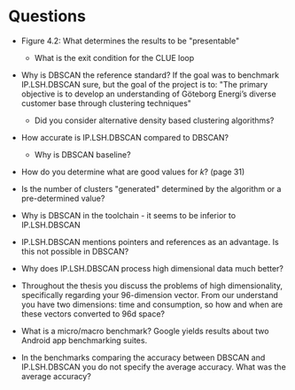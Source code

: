 # Questions
- Figure 4.2: What determines the results to be "presentable"
    - What is the exit condition for the CLUE loop
- Why is DBSCAN the reference standard? If the goal was to benchmark IP.LSH.DBSCAN sure, but the goal of the project is to: 
        "The primary objective is to develop an understanding of Göteborg Energi’s diverse customer base through clustering techniques"
    - Did you consider alternative density based clustering algorithms?
- How accurate is IP.LSH.DBSCAN compared to DBSCAN?
    - Why is DBSCAN baseline?
- How do you determine what are good values for $k$? (page 31)
- Is the number of clusters "generated" determined by the algorithm or a pre-determined value?
- Why is DBSCAN in the toolchain - it seems to be inferior to IP.LSH.DBSCAN
- IP.LSH.DBSCAN mentions pointers and references as an advantage. Is this not possible in DBSCAN?
- Why does IP.LSH.DBSCAN process high dimensional data much better?

- Throughout the thesis you discuss the problems of high 
  dimensionality, specifically regarding your 96-dimension vector.
  From our understand you have two dimensions: time and consumption,
  so how and when are these vectors converted to 96d space?

- What is a micro/macro benchmark?
  Google yields results about two Android app benchmarking suites.

- In the benchmarks comparing the accuracy between DBSCAN
  and IP.LSH.DBSCAN you do not specify the average
  accuracy. What was the average accuracy?
